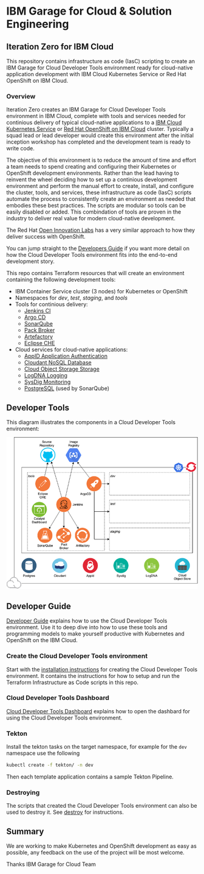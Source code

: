 # IBM Garage for Cloud & Solution Engineering
## Iteration Zero for IBM Cloud

This repository contains infrastructure as code (IasC) scripting to create an IBM Garage for Cloud Developer Tools environment ready for cloud-native application development with IBM Cloud Kubernetes Service or Red Hat OpenShift on IBM Cloud. 

### Overview

Iteration Zero creates an IBM Garage for Cloud Developer Tools environment in IBM Cloud, complete with tools and services needed for continious delivery of typical cloud-native applications to a [IBM Cloud Kubernetes Service](https://cloud.ibm.com/docs/containers) or [Red Hat OpenShift on IBM Cloud](https://cloud.ibm.com/docs/openshift) cluster. Typically a squad lead or lead developer would create this environment after the initial inception workshop has completed and the development team is ready to write code.

The objective of this environment is to reduce the amount of time and effort a team needs to spend creating and configuring their Kubernetes or OpenShift development environments. Rather than the lead having to reinvent the wheel deciding how to set up a continious development environment and perform the manual effort to create, install, and configure the cluster, tools, and services, these infrastructure as code (IasC) scripts automate the process to consistently create an environment as needed that embodies these best practices. The scripts are modular so tools can be easily disabled or added. This combindation of tools are proven in the industry to deliver real value for modern cloud-native development. 

The Red Hat [Open Innovation Labs](https://github.com/rht-labs/labs-ci-cd) has a very similar approach to how they deliver success with OpenShift.

You can jump straight to the [Developers Guide](https://ibm-garage-cloud.github.io/ibm-garage-developer-guide/) if you want more detail on how the Cloud Developer Tools environment fits into the end-to-end development story.

This repo contains Terraform resources that will create an environment containing the following development tools:
- IBM Container Service cluster (3 nodes) for Kubernetes or OpenShift
- Namespaces for *dev*, *test*, *staging*, and *tools*
- Tools for continious delivery:
    - [Jenkins CI](https://jenkins.io/)
    - [Argo CD](https://argoproj.github.io/argo-cd/)
    - [SonarQube](https://www.sonarqube.org/) 
    - [Pack Broker](https://docs.pact.io/)
    - [Artefactory](https://jfrog.com/open-source/)
    - [Eclipse CHE](https://www.eclipse.org/che/)
-  Cloud services for cloud-native applications:
    - [AppID Application Authentication](https://cloud.ibm.com/docs/services/appid) 
    - [Cloudant NoSQL Database](https://cloud.ibm.com/docs/services/Cloudant)
    - [Cloud Object Storage Storage](https://cloud.ibm.com/docs/services/cloud-object-storage)
    - [LogDNA Logging](https://cloud.ibm.com/docs/services/Log-Analysis-with-LogDNA)
    - [SysDig Monitoring](https://cloud.ibm.com/docs/services/Monitoring-with-Sysdig)
    - [PostgreSQL](https://cloud.ibm.com/docs/services/databases-for-postgresql) (used by SonarQube)

## Developer Tools

This diagram illustrates the components in a Cloud Developer Tools environment:

![Provisioned environment](./docs/images/catalyst-provisioned-environment.png)

## Developer Guide

[Developer Guide](https://ibm-garage-cloud.github.io/ibm-garage-developer-guide/) explains how to use the Cloud Developer Tools environment.
Use it to deep dive into how to use these tools and programming models to make yourself productive with Kubernetes and OpenShift on the IBM Cloud.

### Create the Cloud Developer Tools environment

Start with the [installation instructions](https://ibm-garage-cloud.github.io/ibm-garage-developer-guide/getting-started/overview) for creating the Cloud Developer Tools environment. It contains the instructions for how to setup and run the Terraform Infrastructure as Code scripts in this repo.

### Cloud Developer Tools Dashboard

[Cloud Developer Tools Dashboard](https://ibm-garage-cloud.github.io/ibm-garage-developer-guide/getting-started/dashboard/)
explains how to open the dashbard for using the Cloud Developer Tools environment.


### Tekton

Install the tekton tasks on the target namespace, for example for the `dev` namespace use the following
```bash
kubectl create -f tekton/ -n dev
```

Then each template application contains a sample Tekton Pipeline.

### Destroying

The scripts that created the Cloud Developer Tools environment can also be used to destroy it. See [destroy](https://ibm-garage-cloud.github.io/ibm-garage-developer-guide/getting-started/destroying/) for instructions.


## Summary

We are working to make Kubernetes and OpenShift development as easy as possible, any feedback on the use of the project will be most welcome.

Thanks IBM Garage for Cloud Team

